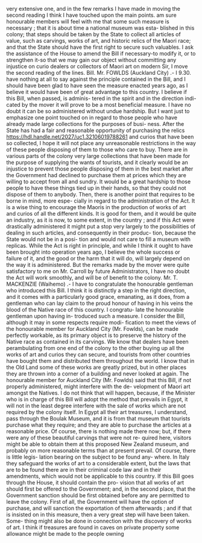 very extensive one, and in the few remarks I have made in moving the second reading I think I have touched upon the main points. am sure honourable members will feel with me that some such measure is necessary ; that it is about time a national museum was esta- blished in this colony; that steps should be taken by the State to collect all articles of value, such as carvings, works of art, and historic relics of the Maori race; and that the State should have the first right to secure such valuables. I ask the assistance of the House to amend the Bill if necessary-to modify it, or to strengthen it-so that we may gain our object without committing any injustice on curio dealers or collectors of Maori art on modern Sir, I move the second reading of the lines. Bill. Mr. FOWLDS (Auckland City) .- I 9.30. have nothing at all to say against the principle contained in the Bill, and I should have been glad to have seen the measure enacted years ago, as I believe it would have been of great advantage to this country. I believe if this Bill, when passed, is adminis- tered in the spirit and in the direction indi- cated by the mover it will prove to be a most beneficial measure. I have no doubt it can be so administered without undue hardship. But I want just to emphasize one point touched on in regard to those people who have already made large collections for the purposes of busi- ness. After the State has had a fair and reasonable opportunity of purchasing the relics https://hdl.handle.net/2027/uc1.32106019788261 and curios that have been so collected, I hope it will not place any unreasonable restrictions in the way of these people disposing of them to those who care to buy. There are in various parts of the colony very large collections that have been made for the purpose of supplying the wants of tourists, and it clearly would be an injustice to prevent those people disposing of them in the best market after the Government had declined to purchase them at prices which they are willing to accept from all and sundry. It would be a great hardship to those people to have these things tied up in their hands, so that they could not dispose of them to anybody. Then, there is another point that requires to be borne in mind, more espe- cially in regard to the administration of the Act. It is a wise thing to encourage the Maoris in the production of works of art and curios of all the different kinds. It is good for them, and it would be quite an industry, as it is now, to some extent, in the country ; and if this Act were drastically administered it might put a stop very largely to the possibilities of dealing in such articles, and consequently in their produc- tion, because the State would not be in a posi- tion and would not care to fill a museum with replicas. While the Act is right in principle, and while I think it ought to have been brought into operation years ago, I believe the whole success or failure of it, and the good or the harm that it will do, will largely depend on the way it is administered. But the remarks made by the mover were quite satisfactory to me on Mr. Carroll by future Administrators, I have no doubt the Act will work smoothly, and will be of benefit to the colony. Mr. T. MACKENZIE (Waihemo) .- I have to congratulate the honourable gentleman who introduced this Bill. I think it is distinctly a step in the right direction, and it comes with a particularly good grace, emanating, as it does, from a gentleman who can lay claim to the proud honour of having in his veins the blood of the Native race of this country. I congratu- late the honourable gentleman upon having in- troduced such a measure. I consider the Bill, although it may in some respects require modi- fication to meet the views of the honourable member for Auckland City (Mr. Fowlds), can be made perfectly workable, as its primary object is to preserve the history of the Native race as contained in its carvings. We know that dealers have been perambulating from one end of the colony to the other buying up all the works of art and curios they can secure, and tourists from other countries have bought them and distributed them throughout the world. I know that in the Old Land some of these works are greatly prized, but in other places they are thrown into a corner of a building and never looked at again. The honourable member for Auckland City (Mr. Fowlds) said that this Bill, if not properly administered, might interfere with the de- velopment of Maori art amongst the Natives. I do not think that will happen, because, if the Minister who is in charge of this Bill will adopt the method that prevails in Egypt, it will not in the least degree interfere with the sale of works which are not required by the colony itself. In Egypt all their art treasures, I understand, pass through the Boulak Museum, and it is from that museum that tourists purchase what they require; and they are able to purchase the articles at a reasonable price. Of course, there is nothing made there now; but, if there were any of these beautiful carvings that were not re- quired here, visitors might be able to obtain them at this proposed New Zealand museum, and probably on more reasonable terms than at present prevail. Of course, there is little legis- lation bearing on the subject to be found any- where. In Italy they safeguard the works of art to a considerable extent, but the laws that are to be found there are in their criminal code law and in their amendments, which would not be applicable to this country. If this Bill goes through the House, it should contain the pro- vision that all works of art should first be offered to the Government; and, in the second place, that the Government sanction should be first obtained before any are permitted to leave the colony. First of all, the Government will have the option of purchase, and will sanction the exportation of them afterwards ; and if that is insisted on in this measure, then a very great step will have been taken. Some- thing might also be done in connection with the discovery of works of art. I think if treasures are found in caves on private property some allowance might be made to the people owning 
